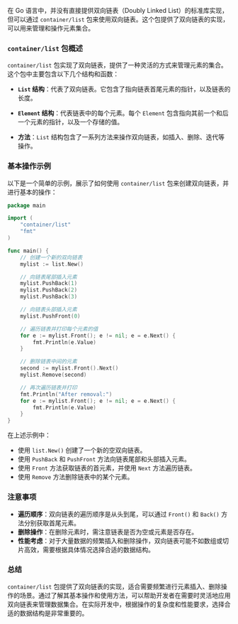  在 Go 语言中，并没有直接提供双向链表（Doubly Linked List）的标准库实现，但可以通过 `container/list` 包来使用双向链表。这个包提供了双向链表的实现，可以用来管理和操作元素集合。

### `container/list` 包概述

`container/list` 包实现了双向链表，提供了一种灵活的方式来管理元素的集合。这个包中主要包含以下几个结构和函数：

- **`List` 结构**：代表了双向链表。它包含了指向链表首尾元素的指针，以及链表的长度。

- **`Element` 结构**：代表链表中的每个元素。每个 `Element` 包含指向其前一个和后一个元素的指针，以及一个存储的值。

- **方法**：`List` 结构包含了一系列方法来操作双向链表，如插入、删除、迭代等操作。

### 基本操作示例

以下是一个简单的示例，展示了如何使用 `container/list` 包来创建双向链表，并进行基本的操作：

```go
package main

import (
    "container/list"
    "fmt"
)

func main() {
    // 创建一个新的双向链表
    mylist := list.New()

    // 向链表尾部插入元素
    mylist.PushBack(1)
    mylist.PushBack(2)
    mylist.PushBack(3)

    // 向链表头部插入元素
    mylist.PushFront(0)

    // 遍历链表并打印每个元素的值
    for e := mylist.Front(); e != nil; e = e.Next() {
        fmt.Println(e.Value)
    }

    // 删除链表中间的元素
    second := mylist.Front().Next()
    mylist.Remove(second)

    // 再次遍历链表并打印
    fmt.Println("After removal:")
    for e := mylist.Front(); e != nil; e = e.Next() {
        fmt.Println(e.Value)
    }
}
```

在上述示例中：
- 使用 `list.New()` 创建了一个新的空双向链表。
- 使用 `PushBack` 和 `PushFront` 方法向链表尾部和头部插入元素。
- 使用 `Front` 方法获取链表的首元素，并使用 `Next` 方法遍历链表。
- 使用 `Remove` 方法删除链表中的某个元素。

### 注意事项

- **遍历顺序**：双向链表的遍历顺序是从头到尾，可以通过 `Front()` 和 `Back()` 方法分别获取首尾元素。
- **删除操作**：在删除元素时，需注意链表是否为空或元素是否存在。
- **性能考虑**：对于大量数据的频繁插入和删除操作，双向链表可能不如数组或切片高效，需要根据具体情况选择合适的数据结构。

### 总结

`container/list` 包提供了双向链表的实现，适合需要频繁进行元素插入、删除操作的场景。通过了解其基本操作和使用方法，可以帮助开发者在需要时灵活地应用双向链表来管理数据集合。在实际开发中，根据操作的复杂度和性能要求，选择合适的数据结构是非常重要的。